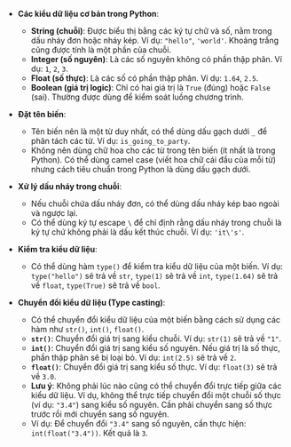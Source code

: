 *   **Các kiểu dữ liệu cơ bản trong Python**:
    *   **String (chuỗi)**: Được biểu thị bằng các ký tự chữ và số, nằm trong dấu nháy đơn hoặc nháy kép. Ví dụ: `"hello"`, `'world'`. Khoảng trắng cũng được tính là một phần của chuỗi.
    *   **Integer (số nguyên)**: Là các số nguyên không có phần thập phân. Ví dụ: `1`, `2`, `3`.
    *   **Float (số thực)**: Là các số có phần thập phân. Ví dụ: `1.64`, `2.5`.
    *   **Boolean (giá trị logic)**: Chỉ có hai giá trị là `True` (đúng) hoặc `False` (sai). Thường được dùng để kiểm soát luồng chương trình.

*   **Đặt tên biến**:
    *   Tên biến nên là một từ duy nhất, có thể dùng dấu gạch dưới `_` để phân tách các từ. Ví dụ: `is_going_to_party`.
    *   Không nên dùng chữ hoa cho các từ trong tên biến (ít nhất là trong Python). Có thể dùng camel case (viết hoa chữ cái đầu của mỗi từ) nhưng cách tiêu chuẩn trong Python là dùng dấu gạch dưới.

*   **Xử lý dấu nháy trong chuỗi**:
    *   Nếu chuỗi chứa dấu nháy đơn, có thể dùng dấu nháy kép bao ngoài và ngược lại.
    *   Có thể dùng ký tự escape `\` để chỉ định rằng dấu nháy trong chuỗi là ký tự chứ không phải là dấu kết thúc chuỗi. Ví dụ: `'it\'s'`.

*   **Kiểm tra kiểu dữ liệu**:
    *   Có thể dùng hàm `type()` để kiểm tra kiểu dữ liệu của một biến. Ví dụ: `type("hello")` sẽ trả về `str`, `type(1)` sẽ trả về `int`, `type(1.64)` sẽ trả về `float`, `type(True)` sẽ trả về `bool`.

*   **Chuyển đổi kiểu dữ liệu (Type casting)**:
    *   Có thể chuyển đổi kiểu dữ liệu của một biến bằng cách sử dụng các hàm như `str()`, `int()`, `float()`.
    *   **`str()`**: Chuyển đổi giá trị sang kiểu chuỗi. Ví dụ: `str(1)` sẽ trả về `"1"`.
    *   **`int()`**: Chuyển đổi giá trị sang kiểu số nguyên. Nếu giá trị là số thực, phần thập phân sẽ bị loại bỏ. Ví dụ: `int(2.5)` sẽ trả về `2`.
    *   **`float()`**: Chuyển đổi giá trị sang kiểu số thực. Ví dụ: `float(3)` sẽ trả về `3.0`.
    *   **Lưu ý**: Không phải lúc nào cũng có thể chuyển đổi trực tiếp giữa các kiểu dữ liệu. Ví dụ, không thể trực tiếp chuyển đổi một chuỗi số thực (ví dụ: `"3.4"`) sang kiểu số nguyên. Cần phải chuyển sang số thực trước rồi mới chuyển sang số nguyên.
    *   Ví dụ: Để chuyển đổi `"3.4"` sang số nguyên, cần thực hiện: `int(float("3.4"))`. Kết quả là `3`.
